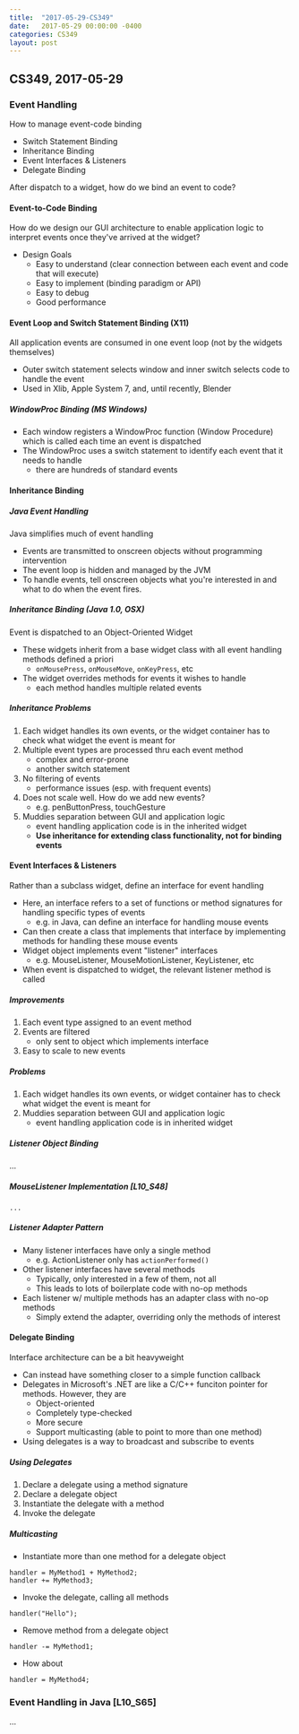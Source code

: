 ```yaml
---
title:  "2017-05-29-CS349"
date:   2017-05-29 00:00:00 -0400
categories: CS349
layout: post
---
```

## CS349, 2017-05-29


### Event Handling

How to manage event-code binding

- Switch Statement Binding
- Inheritance Binding
- Event Interfaces & Listeners
- Delegate Binding

After dispatch to a widget, how do we bind an event to code?


#### Event-to-Code Binding

How do we design our GUI architecture to enable application logic to interpret events once they've arrived at the widget?

* Design Goals
    - Easy to understand (clear connection between each event and code that will execute)
    - Easy to implement (binding paradigm or API)
    - Easy to debug
    - Good performance


#### Event Loop and Switch Statement Binding (X11)

All application events are consumed in one event loop (not by the widgets themselves)

* Outer switch statement selects window and inner switch selects code to handle the event
* Used in Xlib, Apple System 7, and, until recently, Blender


##### WindowProc Binding (MS Windows)

* Each window registers a WindowProc function (Window Procedure) which is called each time an event is dispatched
* The WindowProc uses a switch statement to identify each event that it needs to handle
    - there are hundreds of standard events


#### Inheritance Binding

##### Java Event Handling

Java simplifies much of event handling

* Events are transmitted to onscreen objects without programming intervention
* The event loop is hidden and managed by the JVM
* To handle events, tell onscreen objects what you're interested in and what to do when the event fires.

##### Inheritance Binding (Java 1.0, OSX)

Event is dispatched to an Object-Oriented Widget
    
* These widgets inherit from a base widget class with all event handling methods defined a priori
    - `onMousePress`, `onMouseMove`, `onKeyPress`, etc
* The widget overrides methods for events it wishes to handle
    - each method handles multiple related events

##### Inheritance Problems

1. Each widget handles its own events, or the widget container has to check what widget the event is meant for
2. Multiple event types are processed thru each event method
    * complex and error-prone
    * another switch statement
3. No filtering of events
    * performance issues (esp. with frequent events)
4. Does not scale well. How do we add new events?
    * e.g. penButtonPress, touchGesture
5. Muddies separation between GUI and application logic
    * event handling application code is in the inherited widget
    * **Use inheritance for extending class functionality, not for binding events**


#### Event Interfaces & Listeners

Rather than a subclass widget, define an interface for event handling

* Here, an interface refers to a set of functions or method signatures for handling specific types of events
    - e.g. in Java, can define an interface for handling mouse events
* Can then create a class that implements that interface by implementing methods for handling these mouse events
* Widget object implements event "listener" interfaces
    - e.g. MouseListener, MouseMotionListener, KeyListener, etc
* When event is dispatched to widget, the relevant listener method is called

##### Improvements

1. Each event type assigned to an event method
2. Events are filtered
    - only sent to object which implements interface
3. Easy to scale to new events

##### Problems

1. Each widget handles its own events, or widget container has to check what widget the event is meant for
2. Muddies separation between GUI and application logic
    * event handling application code is in inherited widget

##### Listener Object Binding

...

##### MouseListener Implementation [L10_S48]

```
...
```

##### Listener Adapter Pattern

* Many listener interfaces have only a single method
    - e.g. ActionListener only has `actionPerformed()`
* Other listener interfaces have several methods
    - Typically, only interested in a few of them, not all
    - This leads to lots of boilerplate code with no-op methods
* Each listener w/ multiple methods has an adapter class with no-op methods
    - Simply extend the adapter, overriding only the methods of interest


#### Delegate Binding

Interface architecture can be a bit heavyweight

* Can instead have something closer to a simple function callback
* Delegates in Microsoft's .NET are like a C/C++ funciton pointer for methods. However, they are
    - Object-oriented
    - Completely type-checked
    - More secure
    - Support multicasting (able to point to more than one method)
* Using delegates is a way to broadcast and subscribe to events

##### Using Delegates

1. Declare a delegate using a method signature
2. Declare a delegate object
3. Instantiate the delegate with a method
4. Invoke the delegate

##### Multicasting

* Instantiate more than one method for a delegate object
```
handler = MyMethod1 + MyMethod2;
handler += MyMethod3;
```

* Invoke the delegate, calling all methods
```
handler("Hello");
```
* Remove method from a delegate object
```
handler -= MyMethod1;
```

* How about
```
handler = MyMethod4;
```



### Event Handling in Java [L10_S65]

...